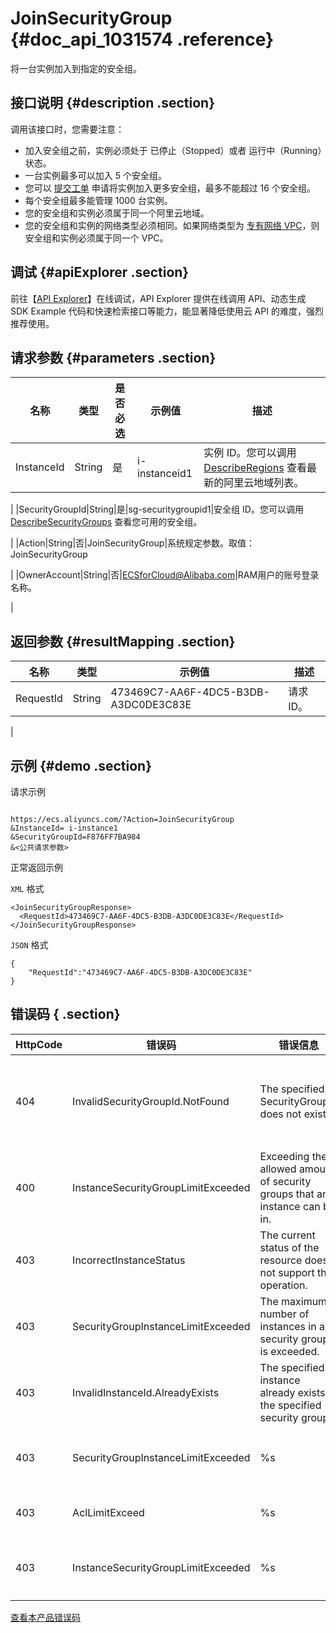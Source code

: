 # JoinSecurityGroup {#doc_api_1031574 .reference}

将一台实例加入到指定的安全组。

## 接口说明 {#description .section}

调用该接口时，您需要注意：

-   加入安全组之前，实例必须处于 已停止（Stopped）或者 运行中（Running）状态。
-   一台实例最多可以加入 5 个安全组。
-   您可以 [提交工单](https://selfservice.console.aliyun.com/ticket/createIndex.htm) 申请将实例加入更多安全组，最多不能超过 16 个安全组。
-   每个安全组最多能管理 1000 台实例。
-   您的安全组和实例必须属于同一个阿里云地域。
-   您的安全组和实例的网络类型必须相同。如果网络类型为 [专有网络 VPC](~~34217~~)，则安全组和实例必须属于同一个 VPC。

## 调试 {#apiExplorer .section}

前往【[API Explorer](https://api.aliyun.com/#product=Ecs&api=JoinSecurityGroup)】在线调试，API Explorer 提供在线调用 API、动态生成 SDK Example 代码和快速检索接口等能力，能显著降低使用云 API 的难度，强烈推荐使用。

## 请求参数 {#parameters .section}

|名称|类型|是否必选|示例值|描述|
|--|--|----|---|--|
|InstanceId|String|是|i-instanceid1|实例 ID。您可以调用 [DescribeRegions](~~25609~~) 查看最新的阿里云地域列表。

 |
|SecurityGroupId|String|是|sg-securitygroupid1|安全组 ID。您可以调用 [DescribeSecurityGroups](~~25556~~) 查看您可用的安全组。

 |
|Action|String|否|JoinSecurityGroup|系统规定参数。取值：JoinSecurityGroup

 |
|OwnerAccount|String|否|ECSforCloud@Alibaba.com|RAM用户的账号登录名称。

 |

## 返回参数 {#resultMapping .section}

|名称|类型|示例值|描述|
|--|--|---|--|
|RequestId|String|473469C7-AA6F-4DC5-B3DB-A3DC0DE3C83E|请求 ID。

 |

## 示例 {#demo .section}

请求示例

``` {#request_demo}

https://ecs.aliyuncs.com/?Action=JoinSecurityGroup
&InstanceId= i-instance1
&SecurityGroupId=F876FF7BA984
&<公共请求参数>

```

正常返回示例

`XML` 格式

``` {#xml_return_success_demo}
<JoinSecurityGroupResponse>
  <RequestId>473469C7-AA6F-4DC5-B3DB-A3DC0DE3C83E</RequestId>
</JoinSecurityGroupResponse>

```

`JSON` 格式

``` {#json_return_success_demo}
{
	"RequestId":"473469C7-AA6F-4DC5-B3DB-A3DC0DE3C83E"
}
```

## 错误码 { .section}

|HttpCode|错误码|错误信息|描述|
|--------|---|----|--|
|404|InvalidSecurityGroupId.NotFound|The specified SecurityGroupId does not exist.|指定的安全组在该用户账号下不存在，请您检查安全组id是否正确。|
|400|InstanceSecurityGroupLimitExceeded|Exceeding the allowed amount of security groups that an instance can be in.|加入安全组失败，该实例加入的安全组数量已达到上限。|
|403|IncorrectInstanceStatus|The current status of the resource does not support this operation.|该资源目前的状态不支持此操作。|
|403|SecurityGroupInstanceLimitExceeded|The maximum number of instances in a security group is exceeded.|该安全组内已有的实例数量已超出最大限制。|
|403|InvalidInstanceId.AlreadyExists|The specified instance already exists in the specified security group.|指定的实例已存在于该安全组内。|
|403|SecurityGroupInstanceLimitExceeded|%s|该安全组内已有的实例数量已超出最大限制。|
|403|AclLimitExceed|%s|AccessPoint已超出限额值。|
|403|InstanceSecurityGroupLimitExceeded|%s|实例能加入的安全组数量已达上限制。|

[查看本产品错误码](https://error-center.aliyun.com/status/product/Ecs)

